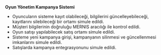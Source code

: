 **Oyun Yönetim Kampanya Sistemi**
- Oyuncuların sisteme kayıt olabileceği, bilgilerini güncelleyebileceği, kayıtlarını silebileceği bir ortamı simule edildi. 
- Müşteri bilgilerinin doğruluğu MERNIS aracılığı
ile kontrol edildi. 
- Oyun satışı yapılabilecek satış ortamı simule edildi.
- Sisteme yeni kampanya girişi, kampanyanın silinmesi ve güncellenmesi imkanlarını simule edildi.
- Satışlarda kampanya entegrasyonunu simule edildi.
